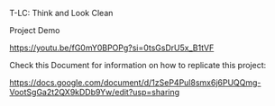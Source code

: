 T-LC: Think and Look Clean

Project Demo

https://youtu.be/fG0mY0BPOPg?si=0tsGsDrU5x_B1tVF

Check this Document for information on how to replicate this project: 

https://docs.google.com/document/d/1zSeP4Pul8smx6j6PUQQmg-VootSgGa2t2QX9kDDb9Yw/edit?usp=sharing




